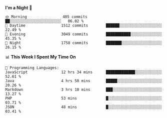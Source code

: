<!--START_SECTION:waka-->
**I'm a Night 🦉** 

```text
🌞 Morning                405 commits         ██░░░░░░░░░░░░░░░░░░░░░░░   06.02 % 
🌆 Daytime                1512 commits        ██████░░░░░░░░░░░░░░░░░░░   22.49 % 
🌃 Evening                3049 commits        ███████████░░░░░░░░░░░░░░   45.35 % 
🌙 Night                  1758 commits        ███████░░░░░░░░░░░░░░░░░░   26.15 % 
```


📊 **This Week I Spent My Time On** 

```text
💬 Programming Languages: 
JavaScript               12 hrs 34 mins      █████████████░░░░░░░░░░░░   52.61 % 
Java                     4 hrs 50 mins       █████░░░░░░░░░░░░░░░░░░░░   20.26 % 
Markdown                 3 hrs 10 mins       ███░░░░░░░░░░░░░░░░░░░░░░   13.27 % 
PHP                      53 mins             █░░░░░░░░░░░░░░░░░░░░░░░░   03.71 % 
JSON                     48 mins             █░░░░░░░░░░░░░░░░░░░░░░░░   03.41 % 
```


<!--END_SECTION:waka-->
